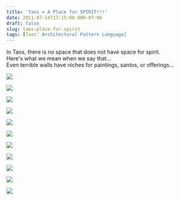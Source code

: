 ```yaml
---
title: 'Taos = A Place for SPIRIT!!!'
date: 2011-07-14T17:15:00.000-07:00
draft: false
slug: taos-place-for-spirit
tags: [Taos' Architectural Pattern Language]
---
```


In Taos, there is no space that does not have space for spirit.  
Here's what we mean when we say that...  
Even terrible walls have niches for paintings, santos, or offerings...  
  

![](/images/blog/legacy/P1040818+%2528Medium%2529.JPG)

  
  
  

![](/images/blog/legacy/P1050061+%2528Medium%2529.JPG)

  

![](/images/blog/legacy/P1050284+%2528Medium%2529.JPG)

![](/images/blog/legacy/P1020515+%2528Medium%2529.JPG)

  

![](/images/blog/legacy/P1020577+%2528Medium%2529.JPG)

  

![](/images/blog/legacy/P1020802+%2528Medium%2529.JPG)

![](/images/blog/legacy/P1030070+%2528Medium%2529.JPG)

  

![](/images/blog/legacy/P1030504+%2528Medium%2529.JPG)

  

![](/images/blog/legacy/P1040527+%2528Medium%2529.JPG)

  

![](/images/blog/legacy/P1160284+%2528Large%2529.JPG)

![](/images/blog/legacy/P1020618+%2528Medium%2529.JPG)
